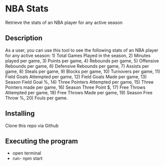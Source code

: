 # NBA Stats

Retrieve the stats of an NBA player for any active season

## Description

As a user, you can use this tool to see the following stats of an NBA player for any active season: 1) Total Games Played in the season, 2) Minutes played per game, 3) Points per game, 4) Rebounds per game, 5) Offensive Rebounds per game, 6) Defensive Rebounds per game, 7) Assists per game, 8) Steals per game, 9) Blocks per game, 10) Turnovers per game, 11) Field Goals Attempted per game, 12) Field Goals Made per game, 13) Season Field Goal %, 14) Three Pointers Attempted per game, 15) Three Pointers made per game, 16) Season Three Point $, 17) Free Throws Attempted per game, 18) Free Throws Made per game, 19) Season Free Throw %, 20) Fouls per game.

## Installing

Clone this repo via Github

## Executing the program

- open terminal
- run- npm start
